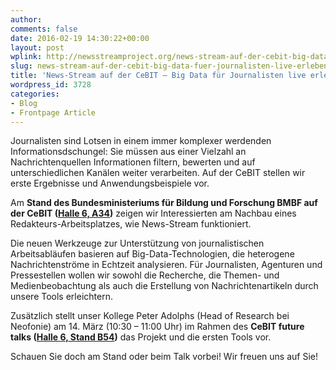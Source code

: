 ```yaml
---
author: 
comments: false
date: 2016-02-19 14:30:22+00:00
layout: post
wplink: http://newsstreamproject.org/news-stream-auf-der-cebit-big-data-fuer-journalisten-live-erleben/
slug: news-stream-auf-der-cebit-big-data-fuer-journalisten-live-erleben
title: 'News-Stream auf der CeBIT – Big Data für Journalisten live erleben '
wordpress_id: 3728
categories:
- Blog
- Frontpage Article
---
```


Journalisten sind Lotsen in einem immer komplexer werdenden Informationsdschungel: Sie müssen aus einer Vielzahl an Nachrichtenquellen Informationen filtern, bewerten und auf unterschiedlichen Kanälen weiter verarbeiten. Auf der CeBIT stellen wir erste Ergebnisse und Anwendungsbeispiele vor. 

Am **Stand des Bundesministeriums für Bildung und Forschung BMBF auf der CeBIT ([Halle 6, A34](http://www.cebit.de/de/teilnahme-planung/fuer-besucher/maps/))** zeigen wir Interessierten am Nachbau eines Redakteurs-Arbeitsplatzes, wie News-Stream funktioniert. 

Die neuen Werkzeuge zur Unterstützung von journalistischen Arbeitsabläufen basieren auf Big-Data-Technologien, die heterogene Nachrichtenströme in Echtzeit analysieren. Für Journalisten, Agenturen und Pressestellen wollen wir sowohl die Recherche, die Themen- und Medienbeobachtung als auch die Erstellung von Nachrichtenartikeln durch unsere Tools erleichtern.

Zusätzlich stellt unser Kollege Peter Adolphs (Head of Research bei Neofonie) am 14. März (10:30 – 11:00 Uhr) im Rahmen des **CeBIT future talks ([Halle 6, Stand B54](http://www.cebit.de/de/teilnahme-planung/fuer-besucher/maps/))** das Projekt und die ersten Tools vor. 

Schauen Sie doch am Stand oder beim Talk vorbei! Wir freuen uns auf Sie!

